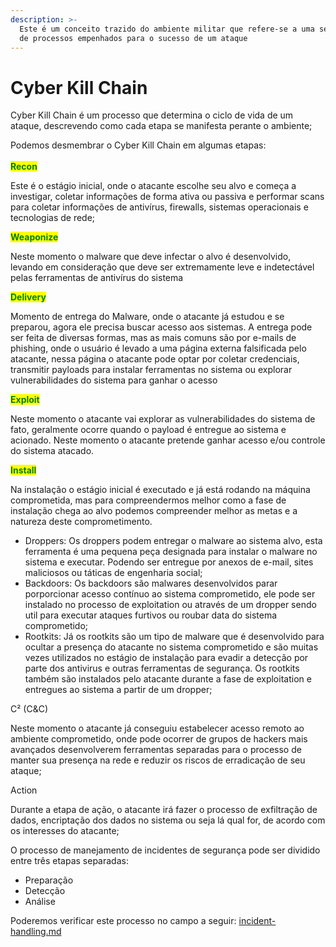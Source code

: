 ```yaml
---
description: >-
  Este é um conceito trazido do ambiente militar que refere-se a uma sequência
  de processos empenhados para o sucesso de um ataque
---
```


# Cyber Kill Chain

Cyber Kill Chain é um processo que determina o ciclo de vida de um ataque, descrevendo como cada etapa se manifesta perante o ambiente;

Podemos desmembrar o Cyber Kill Chain em algumas etapas:\
\
<mark style="color:green;">**Recon**</mark>

Este é o estágio inicial, onde o atacante escolhe seu alvo e começa a investigar, coletar informações de forma ativa ou passiva e performar scans para coletar informações de antivírus, firewalls, sistemas operacionais e tecnologias de rede;

<mark style="color:green;">**Weaponize**</mark>

Neste momento o malware que deve infectar o alvo é desenvolvido, levando em consideração que deve ser extremamente leve e indetectável pelas ferramentas de antivírus do sistema

<mark style="color:green;">**Delivery**</mark>

Momento de entrega do Malware, onde o atacante já estudou e se preparou, agora ele precisa buscar acesso aos sistemas. A entrega pode ser feita de diversas formas, mas as mais comuns são por e-mails de phishing, onde o usuário é levado a uma página externa falsificada pelo atacante, nessa página o atacante pode optar por coletar credenciais, transmitir payloads para instalar ferramentas no sistema ou explorar vulnerabilidades do sistema para ganhar o acesso

<mark style="color:green;">**Exploit**</mark>

Neste momento o atacante vai explorar as vulnerabilidades do sistema de fato, geralmente ocorre quando o payload é entregue ao sistema e acionado. Neste momento o atacante pretende ganhar acesso e/ou controle do sistema atacado.

<mark style="color:green;">**Install**</mark>

Na instalação o estágio inicial é executado e já está rodando na máquina comprometida, mas para compreendermos melhor como a fase de instalação chega ao alvo podemos compreender melhor as metas e a natureza deste comprometimento.

* Droppers: Os droppers podem entregar o malware ao sistema alvo, esta ferramenta é uma pequena peça designada para instalar o malware no sistema e executar. Podendo ser entregue por anexos de e-mail, sites maliciosos ou táticas de engenharia social;
* Backdoors: Os backdoors são malwares desenvolvidos parar porporcionar acesso contínuo ao sistema comprometido, ele pode ser instalado no processo de exploitation ou através de um dropper sendo util para executar ataques furtivos ou roubar data do sistema comprometido;
* Rootkits: Já os rootkits são um tipo de malware que é desenvolvido para ocultar a presença do atacante no sistema comprometido e são muitas vezes utilizados no estágio de instalação para evadir a detecção por parte dos antivirus e outras ferramentas de segurança. Os rootkits também são instalados pelo atacante durante a fase de exploitation e entregues ao sistema a partir de um dropper;

&#x20;

C² (C\&C)

Neste momento o atacante já conseguiu estabelecer acesso remoto ao ambiente comprometido, onde pode ocorrer de grupos de hackers mais avançados desenvolverem ferramentas separadas para o processo de manter sua presença na rede e reduzir os riscos de erradicação de seu ataque;

&#x20;

Action

Durante a etapa de ação, o atacante irá fazer o processo de exfiltração de dados, encriptação dos dados no sistema ou seja lá qual for, de acordo com os interesses do atacante;

&#x20;

O processo de manejamento de incidentes de segurança pode ser dividido entre três etapas separadas:

* Preparação
* Detecção
* Análise

&#x20;

Poderemos verificar este processo no campo a seguir: [incident-handling.md](__init__/__init__-1/incident-handling.md "mention")
